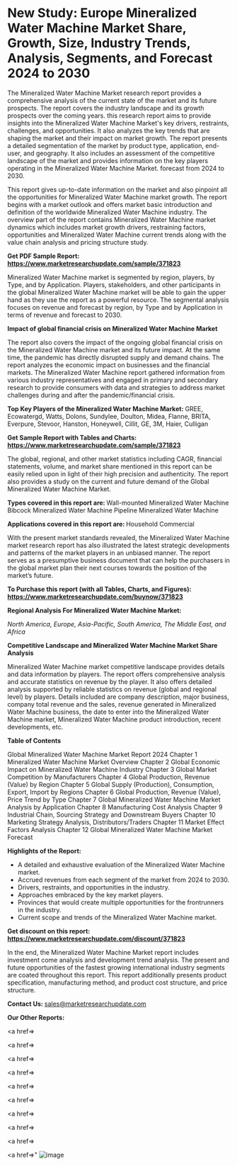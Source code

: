 # New Study: Europe Mineralized Water Machine Market Share, Growth, Size, Industry Trends, Analysis, Segments, and Forecast 2024 to 2030

The Mineralized Water Machine Market research report provides a comprehensive analysis of the current state of the market and its future prospects. The report covers the industry landscape and its growth prospects over the coming years. this research report aims to provide insights into the Mineralized Water Machine Market's key drivers, restraints, challenges, and opportunities. It also analyzes the key trends that are shaping the market and their impact on market growth. The report presents a detailed segmentation of the market by product type, application, end-user, and geography. It also includes an assessment of the competitive landscape of the market and provides information on the key players operating in the Mineralized Water Machine Market. forecast from 2024 to 2030.

This report gives up-to-date information on the market and also pinpoint all the opportunities for Mineralized Water Machine market growth. The report begins with a market outlook and offers market basic introduction and definition of the worldwide Mineralized Water Machine industry. The overview part of the report contains Mineralized Water Machine market dynamics which includes market growth drivers, restraining factors, opportunities and Mineralized Water Machine current trends along with the value chain analysis and pricing structure study.

<strong><b>Get PDF Sample Report: <a href=https://www.marketresearchupdate.com/sample/371823>https://www.marketresearchupdate.com/sample/371823</a></b></strong>

Mineralized Water Machine market is segmented by region, players, by Type, and by Application. Players, stakeholders, and other participants in the global Mineralized Water Machine market will be able to gain the upper hand as they use the report as a powerful resource. The segmental analysis focuses on revenue and forecast by region, by Type and by Application in terms of revenue and forecast to 2030.

<strong><b>Impact of global financial crisis on Mineralized Water Machine Market</b></strong>

The report also covers the impact of the ongoing global financial crisis on the Mineralized Water Machine market and its future impact. At the same time, the pandemic has directly disrupted supply and demand chains. The report analyzes the economic impact on businesses and the financial markets. The Mineralized Water Machine report gathered information from various industry representatives and engaged in primary and secondary research to provide consumers with data and strategies to address market challenges during and after the pandemic/financial crisis.

<strong><b>Top Key Players of the Mineralized Water Machine Market:
</b></strong>GREE, Ecowatergd, Watts, Dolons, Sundylee, Doulton, Midea, Flanne, BRITA, Everpure, Stevoor, Hanston, Honeywell, Cillit, GE, 3M, Haier, Culligan<strong><b>
</b></strong>

<strong><b>Get Sample Report with Tables and Charts: <a href=https://www.marketresearchupdate.com/sample/371823>https://www.marketresearchupdate.com/sample/371823</a></b></strong>

The global, regional, and other market statistics including CAGR, financial statements, volume, and market share mentioned in this report can be easily relied upon in light of their high precision and authenticity. The report also provides a study on the current and future demand of the Global Mineralized Water Machine Market.

<strong><b>Types covered in this report are:
</b></strong>Wall-mounted Mineralized Water Machine
Bibcock Mineralized Water Machine
Pipeline Mineralized Water Machine<strong><b>
</b></strong>

<strong><b>Applications covered in this report are:
</b></strong>Household
Commercial<strong><b>
</b></strong>

With the present market standards revealed, the Mineralized Water Machine market research report has also illustrated the latest strategic developments and patterns of the market players in an unbiased manner. The report serves as a presumptive business document that can help the purchasers in the global market plan their next courses towards the position of the market’s future.

<strong><b>To Purchase this report (with all Tables, Charts, and Figures): <a href=https://www.marketresearchupdate.com/buynow/371823>https://www.marketresearchupdate.com/buynow/371823</a></b></strong>

<strong><b>Regional Analysis For Mineralized Water Machine Market:</b></strong>

<em><i>North America, Europe, Asia-Pacific, South America, The Middle East, and Africa</i></em>

<strong><b>Competitive Landscape and Mineralized Water Machine Market Share Analysis</b></strong>

Mineralized Water Machine market competitive landscape provides details and data information by players. The report offers comprehensive analysis and accurate statistics on revenue by the player. It also offers detailed analysis supported by reliable statistics on revenue (global and regional level) by players. Details included are company description, major business, company total revenue and the sales, revenue generated in Mineralized Water Machine business, the date to enter into the Mineralized Water Machine market, Mineralized Water Machine product introduction, recent developments, etc.

<strong><b>Table of Contents</b></strong>

Global Mineralized Water Machine Market Report 2024
Chapter 1 Mineralized Water Machine Market Overview
Chapter 2 Global Economic Impact on Mineralized Water Machine Industry
Chapter 3 Global Market Competition by Manufacturers
Chapter 4 Global Production, Revenue (Value) by Region
Chapter 5 Global Supply (Production), Consumption, Export, Import by Regions
Chapter 6 Global Production, Revenue (Value), Price Trend by Type
Chapter 7 Global Mineralized Water Machine Market Analysis by Application
Chapter 8 Manufacturing Cost Analysis
Chapter 9 Industrial Chain, Sourcing Strategy and Downstream Buyers
Chapter 10 Marketing Strategy Analysis, Distributors/Traders
Chapter 11 Market Effect Factors Analysis
Chapter 12 Global Mineralized Water Machine Market Forecast

<strong><b>Highlights of the Report:</b></strong>

- A detailed and exhaustive evaluation of the Mineralized Water Machine market.
- Accrued revenues from each segment of the market from 2024 to 2030.
- Drivers, restraints, and opportunities in the industry.
- Approaches embraced by the key market players.
- Provinces that would create multiple opportunities for the frontrunners in the industry.
- Current scope and trends of the Mineralized Water Machine market.

<strong><b>Get discount on this report: <a href=https://www.marketresearchupdate.com/discount/371823>https://www.marketresearchupdate.com/discount/371823</a></b></strong>

In the end, the Mineralized Water Machine Market report includes investment come analysis and development trend analysis. The present and future opportunities of the fastest growing international industry segments are coated throughout this report. This report additionally presents product specification, manufacturing method, and product cost structure, and price structure.

<strong><b>Contact Us:
</b></strong>sales@marketresearchupdate.com

<strong>Our Other Reports:</strong>

<a href=></a>

<a href=></a>

<a href=></a>

<a href=></a>

<a href=></a>

<a href=></a>

<a href=></a>

<a href=></a>

<a href=></a>

<a href=></a>"
![image](https://github.com/Gayatrikarjule/Market-Analysis-360/assets/97346546/0ffdacb1-aded-494e-9053-a0606b12bf7d)
